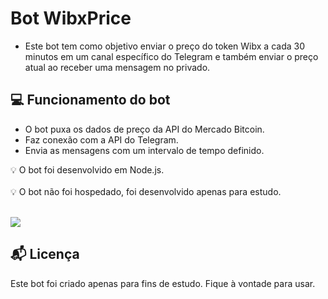 # Bot WibxPrice
- Este bot tem como objetivo enviar o preço do token Wibx a cada 30 minutos em um canal específico do Telegram e também enviar o preço atual ao receber uma mensagem no privado.

## 💻 Funcionamento do bot

- O bot puxa os dados de preço da API do Mercado Bitcoin.
- Faz conexão com a API do Telegram.
- Envia as mensagens com um intervalo de tempo definido.

💡 O bot foi desenvolvido em Node.js.
 <br/><br/>
💡 O bot não foi hospedado, foi desenvolvido apenas para estudo.
<br/><br/>

![](https://i.imgur.com/dweTRps.png)

## 📬 Licença

Este bot foi criado apenas para fins de estudo. Fique à vontade para usar.
